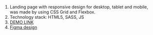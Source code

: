 1. Landing page with responsive design for desktop, tablet and mobile, was made by using CSS Grid and Flexbox.
2. Technology stack: HTML5, SASS, JS
3. [DEMO LINK](https://vlad-tuzenko.github.io/lp_kickstarter)
4. [Figma design](https://www.figma.com/file/Ujp7bCFuvuJlkn8TSbQPSZ/%E2%84%9611-(kickstarter)?node-id=0%3A1)

